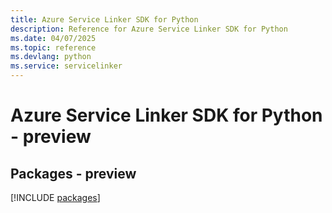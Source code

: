 ```yaml
---
title: Azure Service Linker SDK for Python
description: Reference for Azure Service Linker SDK for Python
ms.date: 04/07/2025
ms.topic: reference
ms.devlang: python
ms.service: servicelinker
---
```

# Azure Service Linker SDK for Python - preview
## Packages - preview
[!INCLUDE [packages](service-linker-index.md)]